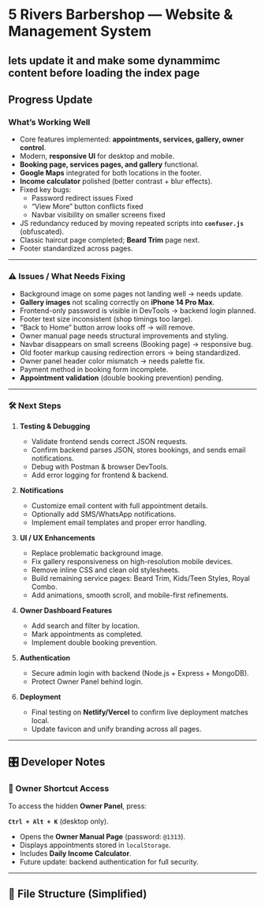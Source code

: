 # 5 Rivers Barbershop — Website & Management System
## lets update it and make some dynammimc content before loading  the index page 

##  Progress Update

### What’s Working Well
- Core features implemented: **appointments, services, gallery, owner control**.
- Modern, **responsive UI** for desktop and mobile.
- **Booking page, services pages, and gallery** functional.
- **Google Maps** integrated for both locations in the footer.
- **Income calculator** polished (better contrast + blur effects).
- Fixed key bugs:
  - Password redirect issues              Fixed 
  - “View More” button conflicts          fixed
  - Navbar visibility on smaller screens   fixed 
- JS redundancy reduced by moving repeated scripts into **`confuser.js`** (obfuscated).
- Classic haircut page completed; **Beard Trim** page next.
- Footer standardized across pages.


---

### ⚠️ Issues / What Needs Fixing
- Background image on some pages not landing well → needs update.
- **Gallery images** not scaling correctly on **iPhone 14 Pro Max**.
- Frontend-only password is visible in DevTools → backend login planned.
- Footer text size inconsistent (shop timings too large).
- “Back to Home” button arrow looks off → will remove.
- Owner manual page needs structural improvements and styling.
- Navbar disappears on small screens (Booking page) → responsive bug.
- Old footer markup causing redirection errors → being standardized.
- Owner panel header color mismatch → needs palette fix.
- Payment method in booking form incomplete.
- **Appointment validation** (double booking prevention) pending.

---

### 🛠️ Next Steps
1. **Testing & Debugging**
   - Validate frontend sends correct JSON requests.
   - Confirm backend parses JSON, stores bookings, and sends email notifications.
   - Debug with Postman & browser DevTools.
   - Add error logging for frontend & backend.

2. **Notifications**
   - Customize email content with full appointment details.
   - Optionally add SMS/WhatsApp notifications.
   - Implement email templates and proper error handling.

3. **UI / UX Enhancements**
   - Replace problematic background image.
   - Fix gallery responsiveness on high-resolution mobile devices.
   - Remove inline CSS and clean old stylesheets.
   - Build remaining service pages: Beard Trim, Kids/Teen Styles, Royal Combo.
   - Add animations, smooth scroll, and mobile-first refinements.

4. **Owner Dashboard Features**
   - Add search and filter by location.
   - Mark appointments as completed.
   - Implement double booking prevention.

5. **Authentication**
   - Secure admin login with backend (Node.js + Express + MongoDB).
   - Protect Owner Panel behind login.

6. **Deployment**
   - Final testing on **Netlify/Vercel** to confirm live deployment matches local.
   - Update favicon and unify branding across all pages.

---

## 🎛️ Developer Notes

### 🔑 Owner Shortcut Access
To access the hidden **Owner Panel**, press:  

**`Ctrl + Alt + K`** (desktop only).

- Opens the **Owner Manual Page** (password: `@1313`).
- Displays appointments stored in `localStorage`.
- Includes **Daily Income Calculator**.
- Future update: backend authentication for full security.

---

## 📂 File Structure (Simplified)
